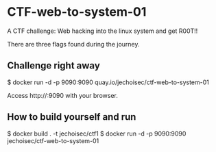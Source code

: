 # CTF-web-to-system-01

A CTF challenge: Web hacking into the linux system and get R00T!!

There are three flags found during the journey.

## Challenge right away

$ docker run -d -p 9090:9090 quay.io/jechoisec/ctf-web-to-system-01

Access http://<ip>:9090 with your browser.

## How to build yourself and run

$ docker build . -t jechoisec/ctf1
$ docker run -d -p 9090:9090 jechoisec/ctf-web-to-system-01
